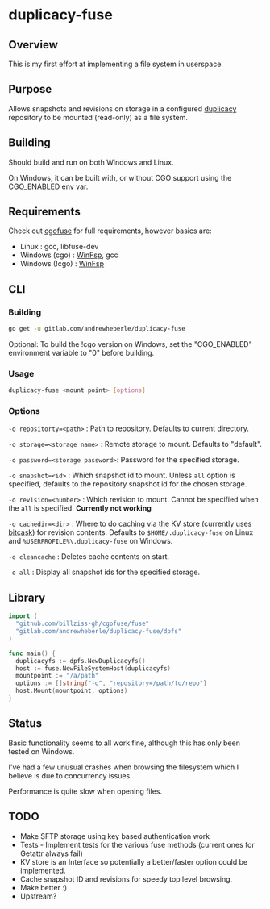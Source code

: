# duplicacy-fuse

## Overview

This is my first effort at implementing a file system in userspace.

## Purpose

Allows snapshots and revisions on storage in a configured [duplicacy](https://github.com/gilbertchen/duplicacy/) repository to be mounted (read-only) as a file system.

## Building

Should build and run on both Windows and Linux.

On Windows, it can be built with, or without CGO support using the CGO_ENABLED env var.

## Requirements

Check out [cgofuse](https://github.com/billziss-gh/cgofuse) for full requirements, however basics are:

* Linux : gcc, libfuse-dev
* Windows (cgo) : [WinFsp](https://github.com/billziss-gh/winfsp), gcc
* Windows (!cgo)  : [WinFsp](https://github.com/billziss-gh/winfsp)

## CLI

### Building

```sh
go get -u gitlab.com/andrewheberle/duplicacy-fuse
```

Optional: To build the !cgo version on Windows, set the "CGO_ENABLED" environment variable to "0" before building.

### Usage

```sh
duplicacy-fuse <mount point> [options]
```

### Options

  `-o repositorty=<path>` : Path to repository. Defaults to current directory.
  
  `-o storage=<storage name>` : Remote storage to mount. Defaults to "default".

  `-o password=<storage password>`: Password for the specified storage.
  
  `-o snapshot=<id>` : Which snapshot id to mount. Unless `all` option is specified, defaults to the repository snapshot id for the chosen storage.
  
  `-o revision=<number>` : Which revision to mount. Cannot be specified when the `all` is specified. **Currently not working**

  `-o cachedir=<dir>` : Where to do caching via the KV store (currently uses [bitcask](https://github.com/prologic/bitcask)) for revision contents. Defaults to `$HOME/.duplicacy-fuse` on Linux and `%USERPROFILE%\.duplicacy-fuse` on Windows.

  `-o cleancache` : Deletes cache contents on start.
  
  `-o all` : Display all snapshot ids for the specified storage.

## Library

```go
import (
  "github.com/billziss-gh/cgofuse/fuse"
  "gitlab.com/andrewheberle/duplicacy-fuse/dpfs"
)

func main() {
  duplicacyfs := dpfs.NewDuplicacyfs()
  host := fuse.NewFileSystemHost(duplicacyfs)
  mountpoint := "/a/path"
  options := []string{"-o", "repository=/path/to/repo"}
  host.Mount(mountpoint, options)
}
```
  
## Status

Basic functionality seems to all work fine, although this has only been tested on Windows.

I've had a few unusual crashes when browsing the filesystem which I believe is due to concurrency issues.

Performance is quite slow when opening files.

## TODO

* Make SFTP storage using key based authentication work
* Tests - Implement tests for the various fuse methods (current ones for Getattr always fail)
* KV store is an Interface so potentially a better/faster option could be implemented.
* Cache snapshot ID and revisions for speedy top level browsing.
* Make better :)
* Upstream?